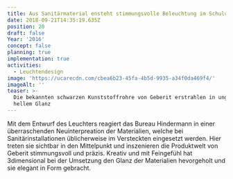 ```yaml
---
title: Aus Sanitärmaterial ensteht stimmungsvolle Beleuchtung im Schulungsraum
date: 2018-09-21T14:35:19.635Z
position: 20
draft: false
Year: '2016'
concept: false
planning: true
implementation: true
activities:
  - Leuchtendesign
image: 'https://ucarecdn.com/cbea6b23-45fa-4b5d-9935-a34f0da469f4/'
imageAlt: ''
teaser: >-
  Die bekannten schwarzen Kunststoffrohre von Geberit erstrahlen in ungewohnt
  hellem Glanz
---
```

Mit dem Entwurf des Leuchters reagiert das Bureau Hindermann in einer überraschenden Neuinterpreation der Materialien, welche bei Sanitärinstallationen üblicherweise im Versteckten eingesetzt werden. Hier treten sie sichtbar in den Mittelpunkt und inszenieren die Produktwelt von Geberit stimmungsvoll und präzis. Kreativ und mit Feingefühl hat 3dimensional bei der Umsetzung den Glanz der Materialien hevorgeholt und sie elegant in Form gebracht.
